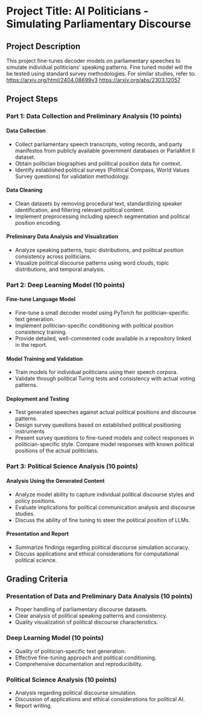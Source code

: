 # Project Title: AI Politicians - Simulating Parliamentary Discourse

## Project Description

This project fine-tunes decoder models on parliamentary speeches to simulate individual politicians' speaking patterns. Fine tuned model will the be tested using standard survey methodologies.
For similar studies, refer to:
https://arxiv.org/html/2404.08699v3
https://arxiv.org/abs/2303.12057

## Project Steps

### Part 1: Data Collection and Preliminary Analysis (10 points)

#### Data Collection
- Collect parliamentary speech transcripts, voting records, and party manifestos from publicly available government databases or ParlaMint II dataset.
- Obtain politician biographies and political position data for context.
- Identify established political surveys (Political Compass, World Values Survey questions) for validation methodology.

#### Data Cleaning
- Clean datasets by removing procedural text, standardizing speaker identification, and filtering relevant political content.
- Implement preprocessing including speech segmentation and political position encoding.

#### Preliminary Data Analysis and Visualization
- Analyze speaking patterns, topic distributions, and political position consistency across politicians.
- Visualize political discourse patterns using word clouds, topic distributions, and temporal analysis.

### Part 2: Deep Learning Model (10 points)

#### Fine-tune Language Model
- Fine-tune a small decoder model using PyTorch for politician-specific text generation.
- Implement politician-specific conditioning with political position consistency training.
- Provide detailed, well-commented code available in a repository linked in the report.

#### Model Training and Validation
- Train models for individual politicians using their speech corpora.
- Validate through political Turing tests and consistency with actual voting patterns.

#### Deployment and Testing
- Test generated speeches against actual political positions and discourse patterns.
- Design survey questions based on established political positioning instruments 
- Present survey questions to fine-tuned models and collect responses in politician-specific style. Compare model responses with known political positions of the actual politicians.


### Part 3: Political Science Analysis (10 points)

#### Analysis Using the Generated Content
- Analyze model ability to capture individual political discourse styles and policy positions.
- Evaluate implications for political communication analysis and discourse studies.
- Discuss the ability of fine tuning to steer the political position of LLMs.

#### Presentation and Report
- Summarize findings regarding political discourse simulation accuracy.
- Discuss applications and ethical considerations for computational political science.

## Grading Criteria

### Presentation of Data and Preliminary Data Analysis (10 points)
- Proper handling of parliamentary discourse datasets.
- Clear analysis of political speaking patterns and consistency.
- Quality visualization of political discourse characteristics.

### Deep Learning Model (10 points)
- Quality of politician-specific text generation.
- Effective fine-tuning approach and political conditioning.
- Comprehensive documentation and reproducibility.

### Political Science Analysis (10 points)
- Analysis regarding political discourse simulation.
- Discussion of applications and ethical considerations for political AI.
- Report writing. 

